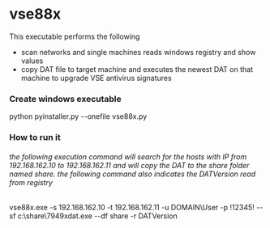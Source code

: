 # vse88x


This executable performs the following 

- scan networks and single machines reads windows registry and show values 
- copy DAT file to target machine and executes the newest DAT on that machine to upgrade VSE antivirus signatures 


### Create windows executable 

python pyinstaller.py --onefile vse88x.py

### How to run it 

###### the following execution command will search for the hosts with IP from 192.168.162.10 to 192.168.162.11 and will copy the DAT to the share folder named share. the following command also indicates the DATVersion read from registry 

vse88x.exe -s 192.168.162.10 -t  192.168.162.11  -u DOMAIN\User -p !12345! --sf c:\share\7949xdat.exe --df share -r DATVersion


